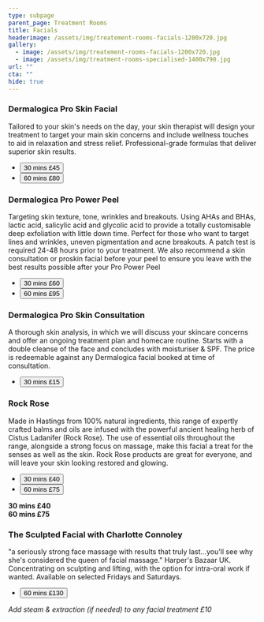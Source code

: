 ```yaml
---
type: subpage
parent_page: Treatment Rooms
title: Facials
headerimage: /assets/img/treatement-rooms-facials-1200x720.jpg
gallery:
  - image: /assets/img/treatement-rooms-facials-1200x720.jpg
  - image: /assets/img/treatment-rooms-specialised-1400x790.jpg
url: ""
cta: ""
hide: true
---
```

### Dermalogica Pro Skin Facial

Tailored to your skin's needs on the day, your skin therapist will design your treatment to target your main skin concerns and include wellness touches to aid in relaxation and stress relief. Professional-grade formulas that deliver superior skin results.

* <a href="https://www.fresha.com/a/treatment-rooms-hastings-the-old-rectory-harold-road-uk-cro1x5rw?pId=86052"><button>30 mins £45</button></a>
* <a href="https://www.fresha.com/a/treatment-rooms-hastings-the-old-rectory-harold-road-uk-cro1x5rw?pId=86052"><button>60 mins £80</button></a>

### Dermalogica Pro Power Peel

Targeting skin texture, tone, wrinkles and breakouts. Using AHAs and BHAs, lactic acid, salicylic acid and glycolic acid to provide a totally customisable deep exfoliation with little down time. Perfect for those who want to target lines and wrinkles, uneven pigmentation and acne breakouts. A patch test is required 24-48 hours prior to your treatment. We also recommend a skin consultation or proskin facial before your peel to ensure you leave with the best results possible after your Pro Power Peel

* <a href="https://www.fresha.com/a/treatment-rooms-hastings-the-old-rectory-harold-road-uk-cro1x5rw?pId=86052"><button>30 mins £60</button></a>
* <a href="https://www.fresha.com/a/treatment-rooms-hastings-the-old-rectory-harold-road-uk-cro1x5rw?pId=86052"><button>60 mins £95</button></a>

### Dermalogica Pro Skin Consultation

A thorough skin analysis, in which we will discuss your skincare concerns and offer an ongoing treatment plan and homecare routine. Starts with a double cleanse of the face and concludes with moisturiser & SPF. The price is redeemable against any Dermalogica facial booked at time of consultation.

* <a href="https://www.fresha.com/a/treatment-rooms-hastings-the-old-rectory-harold-road-uk-cro1x5rw?pId=86052"><button>30 mins £15</button></a>

### Rock Rose

Made in Hastings from 100% natural ingredients, this range of expertly crafted balms and oils are infused with the powerful ancient healing herb of Cistus Ladanifer (Rock Rose). The use of essential oils throughout the range, alongside a strong focus on massage, make this facial a treat for the senses as well as the skin. Rock Rose products are great for everyone, and will leave your skin looking restored and glowing.

* <a href="https://www.fresha.com/a/treatment-rooms-hastings-the-old-rectory-harold-road-uk-cro1x5rw?pId=86052"><button>30 mins £40</button></a>
* <a href="https://www.fresha.com/a/treatment-rooms-hastings-the-old-rectory-harold-road-uk-cro1x5rw?pId=86052"><button>60 mins £75</button></a>

**30 mins £40**\
**60 mins £75**

### The Sculpted Facial with Charlotte Connoley

"a seriously strong face massage with results that truly last...you'll see why she's considered the queen of facial massage." Harper's Bazaar UK. Concentrating on sculpting and lifting, with the option for intra-oral work if wanted. Available on selected Fridays and Saturdays.

* <a href="https://www.fresha.com/a/treatment-rooms-hastings-the-old-rectory-harold-road-uk-cro1x5rw?pId=86052"><button>60 mins £130</button></a>

*Add steam & extraction (if needed) to any facial treatment £10*
